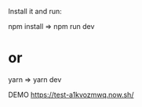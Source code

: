 Install it and run:

npm install => 
npm run dev
# or
yarn => 
yarn dev

DEMO https://test-a1kvozmwq.now.sh/
